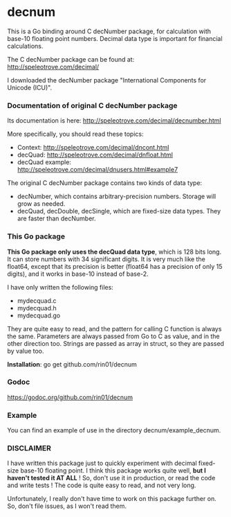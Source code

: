 # decnum

This is a Go binding around C decNumber package, for calculation with base-10 floating point numbers.
Decimal data type is important for financial calculations.

The C decNumber package can be found at:
http://speleotrove.com/decimal/

I downloaded the decNumber package "International Components for Unicode (ICU)".

### Documentation of original C decNumber package

Its documentation is here:
http://speleotrove.com/decimal/decnumber.html

More specifically, you should read these topics:
   - Context: http://speleotrove.com/decimal/dncont.html
   - decQuad: http://speleotrove.com/decimal/dnfloat.html
   - decQuad example: http://speleotrove.com/decimal/dnusers.html#example7


The original C decNumber package contains two kinds of data type:
   - decNumber, which contains arbitrary-precision numbers. Storage will grow as needed.
   - decQuad, decDouble, decSingle, which are fixed-size data types. They are faster than decNumber.


### This Go package
  
__This Go package only uses the decQuad data type__, which is 128 bits long. It can store numbers with 34 significant digits.
It is very much like the float64, except that its precision is better (float64 has a precision of only 15 digits), and it works in base-10 instead of base-2.

I have only written the following files:
   - mydecquad.c
   - mydecquad.h
   - mydecquad.go

They are quite easy to read, and the pattern for calling C function is always the same.
Parameters are always passed from Go to C as value, and in the other direction too.
Strings are passed as array in struct, so they are passed by value too.

__Installation__:
    go get github.com/rin01/decnum


### Godoc
https://godoc.org/github.com/rin01/decnum


### Example
You can find an example of use in the directory decnum/example_decnum.


### DISCLAIMER
  I have written this package just to quickly experiment with decimal fixed-size base-10 floating point.
  I think this package works quite well, __but I haven't tested it AT ALL__ !
  So, don't use it in production, or read the code and write tests !
  The code is quite easy to read, and not very long.

  Unfortunately, I really don't have time to work on this package further on.
  So, don't file issues, as I won't read them.


